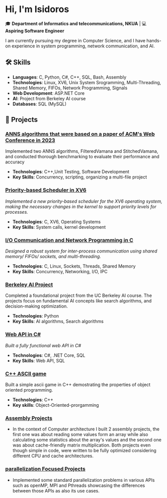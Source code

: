 # Hi, I'm Isidoros 

🎓 **Department of Informatics and telecommunications, NKUA** | 💻 **Aspiring Software Engineer**

I am currently pursuing my degree in Computer Science, and I have hands-on experience in system programming, network communication, and AI. 

## 🛠 Skills

- **Languages**: C, Python, C#, C++, SQL, Bash, Assembly
- **Technologies**: Linux, XV6, Unix System Srogramming, Multi-Threading, Shared Memory, FIFOs, Network Programming, Signals
- **Web Development**:  ASP.NET Core
- **AI**: Project from Berkeley AI course
- **Databases**: SQL (MySQL)

## 🔭 Projects

### [ANNS algorithms that were based on a paper of ACM's Web Conference in 2023](https://github.com/KKalamari/Project)
Implemented two ANNS algorithms, FilteredVamana and StitchedVamana, and conducted thorough benchmarking to evaluate their performance and accuracy

- **Technologies**: C++,Unit Testing, Software Development
- **Key Skills**: Concurrency, scripting, organizing a multi-file project 

### [Priority-based Scheduler in XV6](https://github.com/isimrpickle/OS_assignment_2)
*Implemented a new priority-based scheduler for the XV6 operating system, making the necessary changes in the kernel to support priority levels for processes.*

- **Technologies**: C, XV6, Operating Systems
- **Key Skills**: System calls, kernel development

### [I/O Communication and Network Programming in C](https://github.com/isimrpickle/system_programming_1)
*Designed a robust system for inter-process communication using shared memory/ FIFOs/ sockets, and multi-threading.*

- **Technologies**: C, Linux, Sockets, Threads, Shared Memory
- **Key Skills**: Concurrency, Networking, I/O, IPC

### [Berkeley AI Project](https://github.com/isimrpickle/Berkeley-pac-man-project-1)
Completed a foundational project from the UC Berkeley AI course. The projects focus on fundamental AI concepts like search algorithms, and decision-making optimization. 

- **Technologies**: Python
- **Key Skills**: AI algorithms, Search algorithms

### [Web API in C#](https://github.com/isimrpickle/WebApi)
*Built a fully functional web API in C#*

- **Technologies**: C#, .NET Core, SQL
- **Key Skills**:  Web API, SQL


### [C++ ASCII game](https://github.com/isimrpickle/WvsV)
Built a simple ascii game in C++ demostrating the properties of object oriented programming. 

- **Technologies**: C++
- **Key skills**: Object-Oriented-prorgamming

### [Assembly Projects](https://github.com/isimrpickle/Optimized_Matrix_Multiplication/tree/main)
- In the context of Computer architecture I built 2 assembly projects, the first one was about reading some values form an array while also calculating some statistics about the array's values and the second one was about cache-friendly matrix multiplication. Both projects even though simple in code, were written to be fully optimized considering different CPU and cache architectures.

### [parallelization Focused Projects](https://github.com/isimrpickle/Parallel_Systems_Assignment1)

- Implemented some standard parallelization problems in various APIs such as openMP, MPI and Pthreads showcasing
the differences between those APIs as also its use cases.


  



